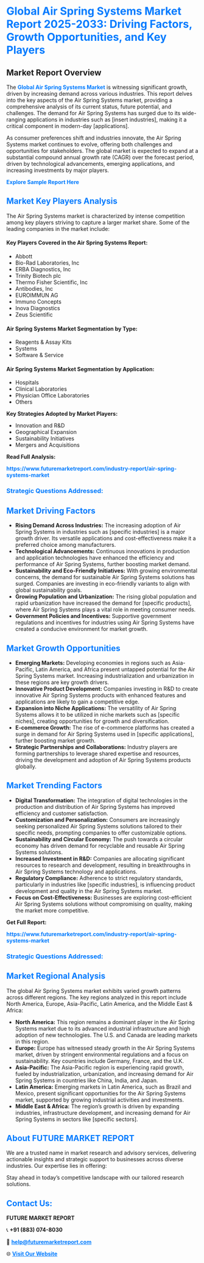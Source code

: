 <h1 style="color: #007BFF;">Global Air Spring Systems Market Report 2025-2033: Driving Factors, Growth Opportunities, and Key Players</h1>

<section id="overview">
<h2>Market Report Overview</h2>
<p>The <a href="https://www.futuremarketreport.com/industry-report/air-spring-systems-market" style="color: #007BFF; text-decoration: none;"><strong>Global Air Spring Systems Market</strong></a> is witnessing significant growth, driven by increasing demand across various industries. This report delves into the key aspects of the Air Spring Systems market, providing a comprehensive analysis of its current status, future potential, and challenges. The demand for Air Spring Systems has surged due to its wide-ranging applications in industries such as [insert industries], making it a critical component in modern-day [applications].</p>
<p>As consumer preferences shift and industries innovate, the Air Spring Systems market continues to evolve, offering both challenges and opportunities for stakeholders. The global market is expected to expand at a substantial compound annual growth rate (CAGR) over the forecast period, driven by technological advancements, emerging applications, and increasing investments by major players.</p>
</section>

<section id="overview">
<p><a href="https://www.futuremarketreport.com/request-sample/reportId=37459" style="color: #007BFF; text-decoration: none;"><strong>Explore Sample Report Here</strong></a></p>
</section>

<section id="key-players">
<h2 style="color: #007BFF;">Market Key Players Analysis</h2>
<p>The Air Spring Systems market is characterized by intense competition among key players striving to capture a larger market share. Some of the leading companies in the market include:</p>
<h4>Key Players Covered in the Air Spring Systems Report:</h4>
<ul><li>Abbott</li><li>Bio-Rad Laboratories, Inc</li><li>ERBA Diagnostics, Inc</li><li>Trinity Biotech plc</li><li>Thermo Fisher Scientific, Inc</li><li>Antibodies, Inc</li><li>EUROIMMUN AG</li><li>Immuno Concepts</li><li>Inova Diagnostics</li><li>Zeus Scientific</li></ul>
<h4>Air Spring Systems Market Segmentation by Type:</h4>
<ul><li>Reagents &amp; Assay Kits</li><li>Systems</li><li>Software &amp; Service</li></ul>

<h4>Air Spring Systems Market Segmentation by Application:</h4>
<ul><li>Hospitals</li><li>Clinical Laboratories</li><li>Physician Office Laboratories</li><li>Others</li></ul>
<p><strong>Key Strategies Adopted by Market Players:</strong></p>
<ul>
<li>Innovation and R&D</li>
<li>Geographical Expansion</li>
<li>Sustainability Initiatives</li>
<li>Mergers and Acquisitions</li>
</ul>
</section>

<section>
<p><strong>Read Full Analysis: </strong></p><a href="https://www.futuremarketreport.com/industry-report/air-spring-systems-market" style="color: #007BFF; text-decoration: none;"><strong>https://www.futuremarketreport.com/industry-report/air-spring-systems-market</strong></a>
<h3 style="color: #007BFF;">Strategic Questions Addressed:</h3>
</section>

<section id="driving-factors">
<h2 style="color: #007BFF;">Market Driving Factors</h2>
<ul>
<li><strong>Rising Demand Across Industries:</strong> The increasing adoption of Air Spring Systems in industries such as [specific industries] is a major growth driver. Its versatile applications and cost-effectiveness make it a preferred choice among manufacturers.</li>
<li><strong>Technological Advancements:</strong> Continuous innovations in production and application technologies have enhanced the efficiency and performance of Air Spring Systems, further boosting market demand.</li>
<li><strong>Sustainability and Eco-Friendly Initiatives:</strong> With growing environmental concerns, the demand for sustainable Air Spring Systems solutions has surged. Companies are investing in eco-friendly variants to align with global sustainability goals.</li>
<li><strong>Growing Population and Urbanization:</strong> The rising global population and rapid urbanization have increased the demand for [specific products], where Air Spring Systems plays a vital role in meeting consumer needs.</li>
<li><strong>Government Policies and Incentives:</strong> Supportive government regulations and incentives for industries using Air Spring Systems have created a conducive environment for market growth.</li>
</ul>
</section>

<section id="growth-opportunities">
<h2 style="color: #007BFF;">Market Growth Opportunities</h2>
<ul>
<li><strong>Emerging Markets:</strong> Developing economies in regions such as Asia-Pacific, Latin America, and Africa present untapped potential for the Air Spring Systems market. Increasing industrialization and urbanization in these regions are key growth drivers.</li>
<li><strong>Innovative Product Development:</strong> Companies investing in R&D to create innovative Air Spring Systems products with enhanced features and applications are likely to gain a competitive edge.</li>
<li><strong>Expansion into Niche Applications:</strong> The versatility of Air Spring Systems allows it to be utilized in niche markets such as [specific niches], creating opportunities for growth and diversification.</li>
<li><strong>E-commerce Growth:</strong> The rise of e-commerce platforms has created a surge in demand for Air Spring Systems used in [specific applications], further boosting market growth.</li>
<li><strong>Strategic Partnerships and Collaborations:</strong> Industry players are forming partnerships to leverage shared expertise and resources, driving the development and adoption of Air Spring Systems products globally.</li>
</ul>
</section>

<section id="trending-factors">
<h2 style="color: #007BFF;">Market Trending Factors</h2>
<ul>
<li><strong>Digital Transformation:</strong> The integration of digital technologies in the production and distribution of Air Spring Systems has improved efficiency and customer satisfaction.</li>
<li><strong>Customization and Personalization:</strong> Consumers are increasingly seeking personalized Air Spring Systems solutions tailored to their specific needs, prompting companies to offer customizable options.</li>
<li><strong>Sustainability and Circular Economy:</strong> The push towards a circular economy has driven demand for recyclable and reusable Air Spring Systems solutions.</li>
<li><strong>Increased Investment in R&D:</strong> Companies are allocating significant resources to research and development, resulting in breakthroughs in Air Spring Systems technology and applications.</li>
<li><strong>Regulatory Compliance:</strong> Adherence to strict regulatory standards, particularly in industries like [specific industries], is influencing product development and quality in the Air Spring Systems market.</li>
<li><strong>Focus on Cost-Effectiveness:</strong> Businesses are exploring cost-efficient Air Spring Systems solutions without compromising on quality, making the market more competitive.</li>
</ul>
</section>

<section>
<p><strong>Get Full Report: </strong></p><a href="https://www.futuremarketreport.com/industry-report/air-spring-systems-market" style="color: #007BFF; text-decoration: none;"><strong>https://www.futuremarketreport.com/industry-report/air-spring-systems-market</strong></a>
<h3 style="color: #007BFF;">Strategic Questions Addressed:</h3>
</section>


<section id="regional-analysis">
<h2 style="color: #007BFF;">Market Regional Analysis</h2>
<p>The global Air Spring Systems market exhibits varied growth patterns across different regions. The key regions analyzed in this report include North America, Europe, Asia-Pacific, Latin America, and the Middle East & Africa:</p>
<ul>
<li><strong>North America:</strong> This region remains a dominant player in the Air Spring Systems market due to its advanced industrial infrastructure and high adoption of new technologies. The U.S. and Canada are leading markets in this region.</li>
<li><strong>Europe:</strong> Europe has witnessed steady growth in the Air Spring Systems market, driven by stringent environmental regulations and a focus on sustainability. Key countries include Germany, France, and the U.K.</li>
<li><strong>Asia-Pacific:</strong> The Asia-Pacific region is experiencing rapid growth, fueled by industrialization, urbanization, and increasing demand for Air Spring Systems in countries like China, India, and Japan.</li>
<li><strong>Latin America:</strong> Emerging markets in Latin America, such as Brazil and Mexico, present significant opportunities for the Air Spring Systems market, supported by growing industrial activities and investments.</li>
<li><strong>Middle East & Africa:</strong> The region’s growth is driven by expanding industries, infrastructure development, and increasing demand for Air Spring Systems in sectors like [specific sectors].</li>
</ul>
</section>

<footer>
<h2 style="color: #007BFF;">About FUTURE MARKET REPORT</h2>
<p>We are a trusted name in market research and advisory services, delivering actionable insights and strategic support to businesses across diverse industries. Our expertise lies in offering:</p>

<p>Stay ahead in today’s competitive landscape with our tailored research solutions.</p>

<h2 style="color: #007BFF;">Contact Us:</h2>
<p><strong>FUTURE MARKET REPORT</strong></p>
<p>📞 <strong>+91 (883) 074-8030</strong></p>
<p>📧 <strong><a href="mailto:help@futuremarketreport.com" style="color: #007BFF;">help@futuremarketreport.com</a></strong></p>
<p>🌐 <strong><a href="https://www.futuremarketreport.com/" style="color: #007BFF;">Visit Our Website</a></strong></p>
</footer>